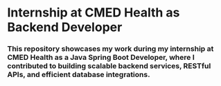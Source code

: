 <h1>Internship at CMED Health as Backend Developer</h1>
<h3>This repository showcases my work during my internship at CMED Health as a Java Spring Boot Developer,
  where I contributed to building scalable backend services, RESTful APIs, and efficient database integrations.</h3>
